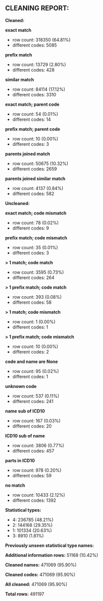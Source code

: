 ## CLEANING REPORT:


**Cleaned:**



**exact match**

* row count: 318350 (64.81%)
* different codes: 5085


**prefix match**

* row count: 13729 (2.80%)
* different codes: 428


**similar match**

* row count: 84114 (17.12%)
* different codes: 3310


**exact match; parent code**

* row count: 54 (0.01%)
* different codes: 14


**prefix match; parent code**

* row count: 10 (0.00%)
* different codes: 3


**parents joined match**

* row count: 50675 (10.32%)
* different codes: 2659


**parents joined similar match**

* row count: 4137 (0.84%)
* different codes: 582


**Uncleaned:**



**exact match; code mismatch**

* row count: 78 (0.02%)
* different codes: 9


**prefix match; code mismatch**

* row count: 35 (0.01%)
* different codes: 3


**> 1 match; code match**

* row count: 3595 (0.73%)
* different codes: 264


**> 1 prefix match; code match**

* row count: 393 (0.08%)
* different codes: 58


**> 1 match; code mismatch**

* row count: 1 (0.00%)
* different codes: 1


**> 1 prefix match; code mismatch**

* row count: 10 (0.00%)
* different codes: 2


**code and name are None**

* row count: 95 (0.02%)
* different codes: 1


**unknown code**

* row count: 537 (0.11%)
* different codes: 241


**name sub of ICD10**

* row count: 167 (0.03%)
* different codes: 20


**ICD10 sub of name**

* row count: 3806 (0.77%)
* different codes: 457


**parts in ICD10**

* row count: 978 (0.20%)
* different codes: 59


**no match**

* row count: 10433 (2.12%)
* different codes: 1392


**Statistical types:**

* 4: 236785 (48.21%)
* 2: 144168 (29.35%)
* 1: 101334 (20.63%)
* 3: 8910 (1.81%)


**Previously unseen statistical type names:**



**Additional information rows:** 51168 (10.42%)

**Cleaned names:** 471069 (95.90%)

**Cleaned codes:** 471069 (95.90%)

**All cleaned:** 471069 (95.90%)

**Total rows:** 491197